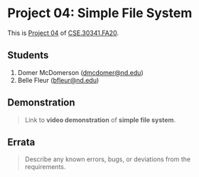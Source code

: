 # Project 04: Simple File System

This is [Project 04] of [CSE.30341.FA20].

## Students

1. Domer McDomerson (dmcdomer@nd.edu)
2. Belle Fleur (bfleur@nd.edu)

## Demonstration

> Link to **video demonstration** of **simple file system**.

## Errata

> Describe any known errors, bugs, or deviations from the requirements.

[Project 04]:       https://www3.nd.edu/~pbui/teaching/cse.30341.fa20/project04.html
[CSE.30341.FA20]:   https://www3.nd.edu/~pbui/teaching/cse.30341.fa20/
